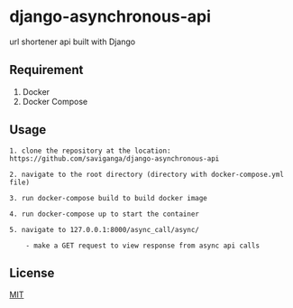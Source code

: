 # django-asynchronous-api

url shortener api built with Django

## Requirement

1. Docker
2. Docker Compose

## Usage

```
1. clone the repository at the location: https://github.com/saviganga/django-asynchronous-api

2. navigate to the root directory (directory with docker-compose.yml file)

3. run docker-compose build to build docker image

4. run docker-compose up to start the container

5. navigate to 127.0.0.1:8000/async_call/async/

    - make a GET request to view response from async api calls

```

## License

[MIT](https://choosealicense.com/licenses/mit/)